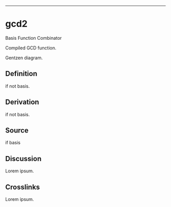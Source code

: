 ------------------------------------------------------------------------

# gcd2

Basis Function Combinator

Compiled GCD function.

Gentzen diagram.

## Definition

if not basis.

## Derivation

if not basis.

## Source

if basis

## Discussion

Lorem ipsum.

## Crosslinks

Lorem ipsum.
